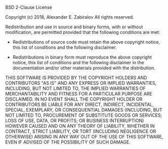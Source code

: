 BSD 2-Clause License

Copyright (c) 2018, Alexander E. Zabiralov All rights reserved.

Redistribution and use in source and binary forms, with or without modification,
are permitted provided that the following conditions are met:

* Redistributions of  source code must  retain the above copyright  notice, this
list of conditions and the following disclaimer.

* Redistributions in binary form must reproduce the above copyright notice, this
list  of conditions  and the  following disclaimer  in the  documentation and/or
other materials provided with the distribution.

THIS SOFTWARE IS PROVIDED BY THE  COPYRIGHT HOLDERS AND CONTRIBUTORS "AS IS" AND
ANY EXPRESS  OR IMPLIED WARRANTIES, INCLUDING,  BUT NOT LIMITED TO,  THE IMPLIED
WARRANTIES  OF  MERCHANTABILITY  AND  FITNESS   FOR  A  PARTICULAR  PURPOSE  ARE
DISCLAIMED.  IN  NO EVENT SHALL THE  COPYRIGHT HOLDER OR CONTRIBUTORS  BE LIABLE
FOR  ANY  DIRECT, INDIRECT,  INCIDENTAL,  SPECIAL,  EXEMPLARY, OR  CONSEQUENTIAL
DAMAGES  (INCLUDING, BUT  NOT LIMITED  TO,  PROCUREMENT OF  SUBSTITUTE GOODS  OR
SERVICES;  LOSS OF  USE, DATA,  OR  PROFITS; OR  BUSINESS INTERRUPTION)  HOWEVER
CAUSED AND ON ANY THEORY OF LIABILITY, WHETHER IN CONTRACT, STRICT LIABILITY, OR
TORT (INCLUDING NEGLIGENCE  OR OTHERWISE) ARISING IN  ANY WAY OUT OF  THE USE OF
THIS SOFTWARE, EVEN IF ADVISED OF THE POSSIBILITY OF SUCH DAMAGE.
